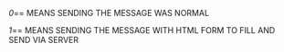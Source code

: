 _0_== MEANS SENDING THE MESSAGE WAS NORMAL

_1_== MEANS SENDING THE MESSAGE WITH HTML FORM TO FILL AND SEND VIA SERVER
